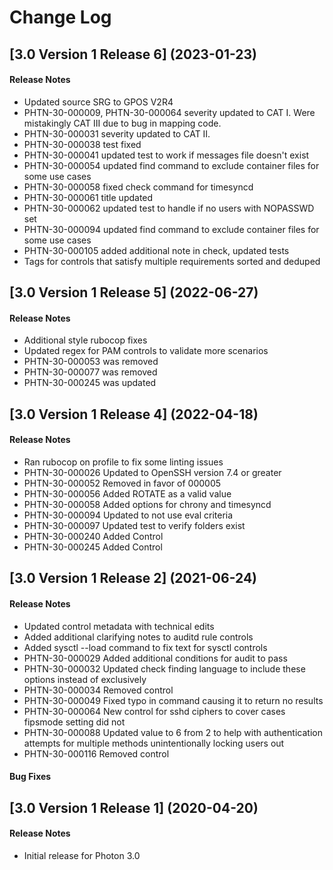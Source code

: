 # Change Log

## [3.0 Version 1 Release 6] (2023-01-23)

#### Release Notes
- Updated source SRG to GPOS V2R4
- PHTN-30-000009, PHTN-30-000064 severity updated to CAT I. Were mistakingly CAT III due to bug in mapping code.
- PHTN-30-000031 severity updated to CAT II.
- PHTN-30-000038 test fixed
- PHTN-30-000041 updated test to work if messages file doesn't exist
- PHTN-30-000054 updated find command to exclude container files for some use cases
- PHTN-30-000058 fixed check command for timesyncd
- PHTN-30-000061 title updated
- PHTN-30-000062 updated test to handle if no users with NOPASSWD set
- PHTN-30-000094 updated find command to exclude container files for some use cases
- PHTN-30-000105 added additional note in check, updated tests
-	Tags for controls that satisfy multiple requirements sorted and deduped

## [3.0 Version 1 Release 5] (2022-06-27)

#### Release Notes
- Additional style rubocop fixes
- Updated regex for PAM controls to validate more scenarios
-	PHTN-30-000053 was removed
-	PHTN-30-000077 was removed
-	PHTN-30-000245 was updated

## [3.0 Version 1 Release 4] (2022-04-18)

#### Release Notes
- Ran rubocop on profile to fix some linting issues
- PHTN-30-000026 Updated to OpenSSH version 7.4 or greater
- PHTN-30-000052 Removed in favor of 000005
- PHTN-30-000056 Added ROTATE as a valid value
- PHTN-30-000058 Added options for chrony and timesyncd
- PHTN-30-000094 Updated to not use eval criteria
- PHTN-30-000097 Updated test to verify folders exist
- PHTN-30-000240 Added Control
- PHTN-30-000245 Added Control

## [3.0 Version 1 Release 2] (2021-06-24)

#### Release Notes
- Updated control metadata with technical edits
- Added additional clarifying notes to auditd rule controls
- Added sysctl --load command to fix text for sysctl controls
- PHTN-30-000029 Added additional conditions for audit to pass
- PHTN-30-000032 Updated check finding language to include these options instead of exclusively
- PHTN-30-000034 Removed control
- PHTN-30-000049 Fixed typo in command causing it to return no results
- PHTN-30-000064 New control for sshd ciphers to cover cases fipsmode setting did not
- PHTN-30-000088 Updated value to 6 from 2 to help with authentication attempts for multiple methods unintentionally locking users out
- PHTN-30-000116 Removed control

#### Bug Fixes

## [3.0 Version 1 Release 1] (2020-04-20)

#### Release Notes
- Initial release for Photon 3.0